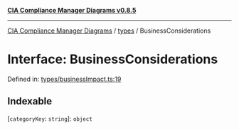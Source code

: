 [**CIA Compliance Manager Diagrams v0.8.5**](../../README.md)

***

[CIA Compliance Manager Diagrams](../../modules.md) / [types](../README.md) / BusinessConsiderations

# Interface: BusinessConsiderations

Defined in: [types/businessImpact.ts:19](https://github.com/Hack23/cia-compliance-manager/blob/b7c3bc9644fb5b9d82b5b184ba290206da25104b/src/types/businessImpact.ts#L19)

## Indexable

\[`categoryKey`: `string`\]: `object`
